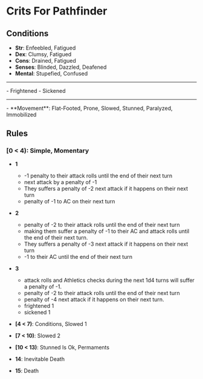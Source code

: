 # Crits For Pathfinder

## Conditions

- **Str**: Enfeebled, Fatigued  
- **Dex**: Clumsy, Fatigued  
- **Cons**: Drained, Fatigued  
- **Senses**: Blinded, Dazzled, Deafened  
- **Mental**: Stupefied, Confused  
<hr/>  
- Frightened  
- Sickened  
<hr/>  
- **Movement**: Flat-Footed, Prone, Slowed, Stunned, Paralyzed, Immobilized  

## Rules

### **[0 < 4)**: Simple, Momentary  

- **1**
    - -1 penalty to their attack rolls until the end of their next turn
    - next attack by a penalty of -1
    - They suffers a penalty of -2 next attack if it happens on their next turn
    - penalty of -1 to AC on their next turn
- **2**
    - penalty of -2 to their attack rolls until the end of their next turn
    - making them suffer a penalty of -1 to their AC and attack rolls until the end of their next turn.
    - They suffers a penalty of -3 next attack if it happens on their next turn
    - -1 to their AC until the end of their next turn
- **3**
    - attack rolls and Athletics checks during the next 1d4 turns will suffer a penalty of -1.
    - penalty of -2 to their attack rolls until the end of their next turn
    - penalty of -4 next attack if it happens on their next turn.
    - frightened 1
    - sickened 1

- **[4 < 7)**: Conditions, Slowed 1  
- **[7 < 10)**: Slowed 2  
- **[10 < 13)**: Stunned Is Ok, Permaments  
- **14**: Inevitable Death  
- **15**: Death  